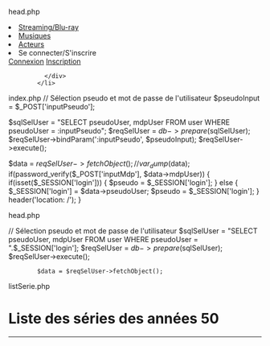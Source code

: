 head.php

<li class="nav-item">
              <a class="nav-link" href="#">Streaming/Blu-ray</a>
            </li>
            <li class="nav-item">
              <a class="nav-link" href="#">Musiques</a>
            </li>
            <!-- <li class="nav-item">
              <a class="nav-link" href="#">Stickers</a>
            </li> -->
            <li class="nav-item">
              <a class="nav-link" href="#">Acteurs</a>
</li>


<li class="nav-item avatar dropdown">
              <a class="nav-link" id="navbarDropdownMenuLink-55" data-toggle="dropdown"
                aria-haspopup="true" aria-expanded="false">
                Se connecter/S'inscrire
              </a>
              <div class="dropdown-menu dropdown-menu-lg-right dropdown-secondary"
                aria-labelledby="navbarDropdownMenuLink-55">
                <a class="dropdown-item" href="connexion">Connexion</a>
                <a class="dropdown-item" href="inscription">Inscription</a>
                
              </div>
            </li>

index.php
// Sélection pseudo et mot de passe de l'utilisateur
$pseudoInput = $_POST['inputPseudo'];

$sqlSelUser = "SELECT pseudoUser, mdpUser FROM user WHERE pseudoUser = :inputPseudo";
$reqSelUser = $db->prepare($sqlSelUser);
$reqSelUser->bindParam(':inputPseudo', $pseudoInput);
$reqSelUser->execute();

$data = $reqSelUser->fetchObject();
// var_dump($data);
if(password_verify($_POST['inputMdp'], $data->mdpUser)) {
    if(isset($_SESSION['login'])) {
    $pseudo = $_SESSION['login'];
    } else {
    $_SESSION['login'] = $data->pseudoUser;
    $pseudo = $_SESSION['login'];
    }
    header('location: /');
}

head.php

// Sélection pseudo et mot de passe de l'utilisateur
            $sqlSelUser = "SELECT pseudoUser, mdpUser FROM user WHERE pseudoUser = ".$_SESSION['login'];
            $reqSelUser = $db->prepare($sqlSelUser);
            $reqSelUser->execute();
            
            $data = $reqSelUser->fetchObject();

listSerie.php

<div class="row">
              <div class="col-sm-12 col-md-12" id="annee50">
                  <h1>Liste des séries des années 50</h1>
                  <hr>
                  <!-- <table class="table-respo">
                      <thead>
                          <tr>
                              <th scope="col">Noms</th>
                              <th scope="col">Genres</th>
                              <th scope="col">Acteurs</th>
                              <th scope="col">Réalisateurs</th>
                              <th scope="col">Années de production</th>
                              <th scope="col">Pays d'origine</th>
                              
                          </tr>
                      </thead> -->
                      <?php 
                       
                      tableau();
                      ?>
                      <tbody>
                          
                          <?php 
                          // require 'src/api/api_select_serie.php';
                          showSelectSerie($list50);
                          ?>
                      </tbody>
                  </table>
              </div>
              
              <div class="col-sm-12 col-md-12" id="annee60">
                  <h1>Liste des séries des années 60</h1>
                  <hr>
                  <?php tableau(); ?>
                      <tbody>
                        <?php 
                          showSelectSerie($list60);
                          ?>
                      </tbody>
                  </table>
              </div>
              <div class="col-sm-12 col-md-12" id="annee70">
                  <h1>Liste des séries des années 70</h1>
                  <hr>
                  <?php tableau(); ?>
                      <tbody>
                          <!-- <tr>
                              <td><a href="#">L'Île perdue</a></td>
                              <td>Aventure, Famille</td>
                              <td>Tony Hughes, Jane Wallis</td>
                              <td>Michael Lawrence</td>
                              <td>1976</td>
                              <td>Australie</td>
                          </tr> -->
                          <?php 
                          showSelectSerie($list70);
                          ?>
                      </tbody>
                  </table>
              </div>
              <div class="col-sm-12 col-md-12" id="annee80">
                  <h1>Liste des séries des années 80</h1>
                  <hr>
                  <?php tableau(); ?>
                      <tbody>
                          <!-- <tr>
                              <td><a href="#">Bioman</a></td>
                              <td>Action, Science Fiction</td>
                              <td>Ryosuke Sakamoto, Naoto Tada</td>
                              <td>Saburo Hatte, Yatsude</td>
                              <td>1984 - 1985</td>
                              <td>Japon</td>
                          </tr> -->
                          <?php 
                          showSelectSerie($list80);
                          ?>
                      </tbody>
                  </table>
              </div>
              <div class="col-sm-12 col-md-12" id="annee90">
                  <h1>Liste des séries des années 90</h1>
                  <hr>
                  <?php tableau(); ?>
                      <tbody>
                          <!-- <tr>
                              <td><a href="#">Highlander</a></td>
                              <td>Fantastique</td>
                              <td>Adrian Paul, Jim Byrnes, Elizabeth Gracen</td>
                              <td>Gregory Widen</td>
                              <td>1992 - 1998</td>
                              <td>Canada, France</td>
                          </tr> -->
                          <?php 
                          showSelectSerie($list90);
                          ?>
                      </tbody>
                  </table>
              </div>
              <div class="col-sm-12 col-md-12" id="annee2000">
                  <h1>Liste des séries des années 2000</h1>
                  <hr>
                  <?php tableau(); ?>
                      <tbody>
                          <!-- <tr>
                              <td><a href="#">Tessa à la pointe de l'épée</a></td>
                              <td>Aventure, Western</td>
                              <td>Tessie Santiago, Anthony Lemke, Peter Wingfield</td>
                              <td>David Abramowitz</td>
                              <td>2000 - 2001</td>
                              <td>Canada, Espagne, USA, France, Royaume-Uni</td>
                          </tr> -->
                          <?php 
                          showSelectSerie($list2000);
                          ?>
                      </tbody>
                  </table>
              </div>
            </div>

//serie.php
<div class="row">
          <div class="col-sm-8">
            <p><strong>Les Incorruptibles</strong> (The Untouchables) est une série télévisée policière américaine en un pilote de 90 minutes et 118 épisodes de 50 minutes, en noir et blanc, créée par Quinn Martin et diffusée entre le 20 avril 1959 et le 21 mai 1963 sur le réseau ABC. Elle y a rencontré un très grand succès : à son apogée, elle était suivie par un ménage américain sur trois.</p>
            <p>En France, la série a été diffusée à partir du 5 janvier 1964 sur RTF Télévision puis sur la première chaîne de l'ORTF, et au Québec à partir du 8 septembre 1965 à la Télévision de Radio-Canada.</p>
            <p>Un remake de la série est diffusé entre 1993 et 1994, créé par Christopher Crowe.</p>
            <hr id="ligne">
            
          </div>
          <div class="col-sm-4" id="distribution">
            <h3>Acteurs principaux</h3>
                <ul>
                  <li>Robert Stack : Elliot Ness</li>
                  <li>Walter Winchell : le narrateur</li>
                  <li>Nicholas Georgiade : Enrico Rossi</li>
                  <li>Paul Picerni : Lee Hobson</li>
                  <li>Abel Fernandez : William Youngfellow</li>
                  <li>Steve London : Jack Rossman</li>
                </ul>
                <h3>Pays d'origine</h3>
                <p>Etats-Unis</p>
                <h3>Nombre de saisons</h3>
                <p>4 saisons</p>
          </div>
          <div class="col-sm-12 col-lg-12">
            <hr>
            <h3>Résumé</h3>
            <p>Située à Chicago au temps de la prohibition, la série suivait les exploits de l'agent spécial du Trésor Eliot Ness et de son petit groupe d'agents dans leur lutte inlassable contre les membres de la pègre.
              Les Incorruptibles demeure sans contredit l'émission de télévision la plus violente dans les années 1960. Il faut dire que le théâtre s'y prêtait bien.</p>
            <hr>
            <h3>Achat de vidéos</h3>
            <table class="table-respo">
              <thead>
                  <tr>
                      <th scope="col">Pilote (1959)</th>
                      <th scope="col">Saison 1 (1959-1960)</th>
                      <th scope="col">Saison 2 (1960-1961)</th>
                      <th scope="col">Saison 3 (1961-1962)</th>
                      <th scope="col">Saison 4 (1962-1963)</th>                      
                  </tr>
              </thead>
              <tbody>
                  <tr>
                      <td>2 parties</td>
                      <td>28 épisodes</td>
                      <td>32 épisodes</td>
                      <td>28 épisodes</td>
                      <td>30 épisodes</td>
                  </tr>
              </tbody>
          </table>
          <br>
          <h3>Musiques</h3> 
            <div class="row">
              <div class="col-md-6">
                <p> Nelson Riddle est un jazzman très en vogue à l'époque qui est appelé aux commandes de la musique. Il signe le thème principal et les musiques des différents épisodes. Douze de celles-ci, ainsi que la générique historique, figurent sur l'album publié en 1960.</p>
                <p>Arrangeur des plus beaux disques de Frank Sinatra (période Capitol), il est un excellent orchestrateur qui transforme tout ce qu'il touche en or. On en finit par oublier qu'il fut aussi un formidable compositeur comme le rappelle cette musique du feuilleton le plus suivi des années 60 (un ménage américain sur trois lors de sa diffusion) : Les Incorruptibles. Cette série, diffusée sur l'unique chaine française à partir de 1964, demeure sans contredit l'émission de télévision la plus violente dans les années 1960. Il faut dire que le théâtre s'y prêtait bien. Située à Chicago au temps de la prohibition, la série suivait les exploits de l'agent spécial du Trésor Eliot Ness et de son petit groupe d'agents dans leur lutte inlassable contre les membres de la pègre. La musique est une réussite qui souligne, soit en accompagnant soit en contrepoint, les moments forts. Une référence dans le genre !</p>
              </div>
              <!-- <div class="col-md-4">
                <iframe src="https://open.spotify.com/embed?uri=spotify:album:4Ep0zbv1yMHl0hwrTJejl8" height="380" frameborder="0" allowtransparency="true" allow="encrypted-media"></iframe>
              </div> -->
            </div> <!-- fin row -->
            <h3>Stickers ou photos</h3>
            <div class="" id="imageSerie">
              <img src="../../public/img/incorrup1.jpg" alt="" class="img-thumbnail mr-2">   
                <img src="../../public/img/incorrup2.jpg" alt="" class="img-thumbnail mr-2">   
                <img src="../../public/img/incorrup3.jpg" alt="" class="img-thumbnail mr-2"> 
                <img src="../../public/img/incorrup4.jpg" alt="" class="img-thumbnail">  
              </div>
              
          </div> <!-- fin col-lg-12 -->
          
        </div> <!-- fin row -->

        
